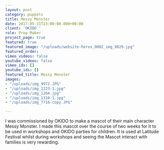 ```yaml
---
layout: post
category: puppets
title: Messy Monster
date: 2017-05-31T23:00:00.000+00:00
client: 'OKIDO '
role: Prop Maker
project_page: true
featured: true
featured_image: "/uploads/website-heros_0002_img_9829.jpg"
featured_order: 
vimeo_videos: false
youtube_videos: false
vimeo_ids: []
youtube_ids: []
featured_title: Messy Monster
images:
- "/uploads/img_9972.JPG"
- "/uploads/img_1223-1.jpg"
- "/uploads/img_1264.jpg"
- "/uploads/img_1310-1.jpg"
- "/uploads/img_7716-copy.JPG"

---
```

I was commissioned by OKIDO to make a mascot of their main character Messy Monster. I made this mascot over the course of two weeks for it to be used in workshops and OKIDO parties for children. It is used at Latitude Festival whilst during workshops and seeing the Mascot interact with families is very rewarding.